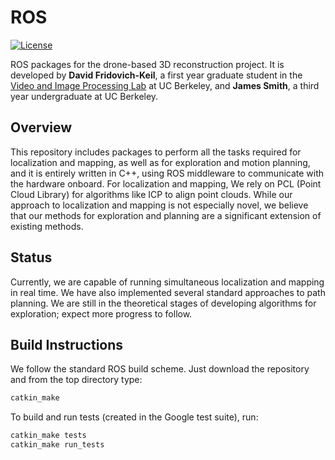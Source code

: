 # ROS
[![License](https://img.shields.io/badge/license-BSD-blue.svg)](LICENSE)

ROS packages for the drone-based 3D reconstruction project. It is developed by **David Fridovich-Keil**, a first year graduate student in the [Video and Image Processing Lab](http://www-video.eecs.berkeley.edu) at UC Berkeley, and **James Smith**, a third year undergraduate at UC Berkeley.

## Overview
This repository includes packages to perform all the tasks required for localization and mapping, as well as for exploration and motion planning, and it is entirely written in C++, using ROS middleware to communicate with the hardware onboard. For localization and mapping, We rely on PCL (Point Cloud Library) for algorithms like ICP to align point clouds. While our approach to localization and mapping is not especially novel, we believe that our methods for exploration and planning are a significant extension of existing methods.

## Status
Currently, we are capable of running simultaneous localization and mapping in real time. We have also implemented several standard approaches to path planning. We are still in the theoretical stages of developing algorithms for exploration; expect more progress to follow.

## Build Instructions
We follow the standard ROS build scheme. Just download the repository and from the top directory type:

```bash
catkin_make
```

To build and run tests (created in the Google test suite), run:

```bash
catkin_make tests
catkin_make run_tests
```
